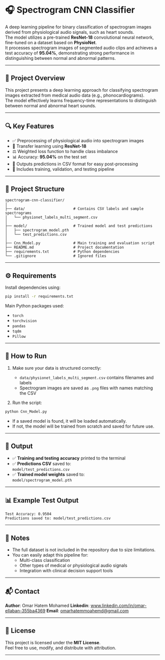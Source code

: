 # 🎧 Spectrogram CNN Classifier

A deep learning pipeline for binary classification of spectrogram images derived from physiological audio signals, such as heart sounds.  
The model utilizes a pre-trained **ResNet-18** convolutional neural network, fine-tuned on a dataset based on **PhysioNet**.  
It processes spectrogram images of segmented audio clips and achieves a test accuracy of **95.04%**, demonstrating strong performance in distinguishing between normal and abnormal patterns.

---

## 🧠 Project Overview

This project presents a deep learning approach for classifying spectrogram images extracted from medical audio data (e.g., phonocardiograms).  
The model effectively learns frequency-time representations to distinguish between normal and abnormal heart sounds.

---

## 🔍 Key Features

- ✅ Preprocessing of physiological audio into spectrogram images  
- 🧠 Transfer learning using **ResNet-18**  
- ⚖️ Weighted loss function to handle class imbalance  
- 📊 Accuracy: **95.04%** on the test set  
- 📁 Outputs predictions in CSV format for easy post-processing  
- 🧪 Includes training, validation, and testing pipeline  

---

## 📁 Project Structure

```
spectrogram-cnn-classifier/
│
├── data/                      # Contains CSV labels and sample spectrograms
│   └── physionet_labels_multi_segment.csv
│
├── model/                     # Trained model and test predictions
│   ├── spectrogram_model.pth
│   └── test_predictions.csv
│
├── Cnn_Model.py               # Main training and evaluation script
├── README.md                  # Project documentation
├── requirements.txt           # Python dependencies
└── .gitignore                 # Ignored files
```

---

## ⚙️ Requirements

Install dependencies using:

```bash
pip install -r requirements.txt
```

Main Python packages used:

- `torch`  
- `torchvision`  
- `pandas`  
- `tqdm`  
- `Pillow`  

---

## 🚀 How to Run

1. Make sure your data is structured correctly:
   - `data/physionet_labels_multi_segment.csv` contains filenames and labels
   - Spectrogram images are saved as `.png` files with names matching the CSV

2. Run the script:

```bash
python Cnn_Model.py
```

- If a saved model is found, it will be loaded automatically.
- If not, the model will be trained from scratch and saved for future use.

---

## 🧪 Output

- ✅ **Training and testing accuracy** printed to the terminal  
- ✅ **Predictions CSV** saved to:  
  `model/test_predictions.csv`  
- ✅ **Trained model weights** saved to:  
  `model/spectrogram_model.pth`

---

## 📊 Example Test Output

```text
Test Accuracy: 0.9504
Predictions saved to: model/test_predictions.csv
```

---

## 📌 Notes

- The full dataset is not included in the repository due to size limitations.
- You can easily adapt this pipeline for:
  - Multi-class classification
  - Other types of medical or physiological audio signals
  - Integration with clinical decision support tools

---

## 📬 Contact

**Author**: Omar Hatem Mohamed 
**Linkedin**: www.linkedin.com/in/omar-ellaban-355ba4369
**Email**: omarhatemmoahemd@gmail.com

---

## 📝 License

This project is licensed under the **MIT License**.  
Feel free to use, modify, and distribute with attribution.

---
